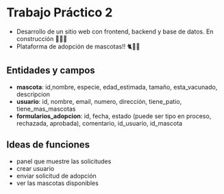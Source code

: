# Trabajo Práctico 2
- Desarrollo de un sitio web con frontend, backend y base de datos. En construcción 👷🏽🚧
- Plataforma de adopción de mascotas!! 🐈🦜🐇

## Entidades y campos 
- **mascota**: id,nombre, especie, edad_estimada, tamaño, esta_vacunado, descripcion
- **usuario**: id, nombre, email, numero, dirección, tiene_patio, tiene_mas_mascotas
- **formularios_adopcion**: id, fecha, estado (puede ser tipo en proceso, rechazada, aprobada),
comentario, id_usuario, id_mascota

## Ideas de funciones
- panel que muestre las solicitudes
- crear usuario
- enviar solicitud de adopción
- ver las mascotas disponibles